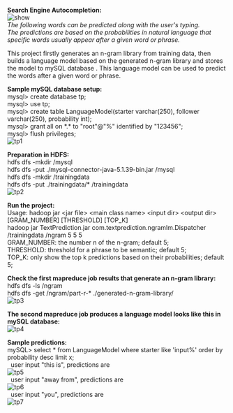 **Search Engine Autocompletion:**<br/>
![show](https://cloud.githubusercontent.com/assets/22739177/21748185/f34673c6-d532-11e6-9b4c-e6cacec76eea.PNG)<br/>
*The following words can be predicted along with the user's typing.*<br/>
*The predictions are based on the probabilities in natural language that specific words usually appear after a given word or phrase.*<br/>

This project firstly generates an n-gram library from training data, then builds a language model based on the generated n-gram library
and stores the model to mySQL database . This language model can be used to predict the words after a given word or phrase.

**Sample mySQL database setup:<br/>**
mysql> create database tp;<br/>
mysql> use tp;<br/>
mysql> create table LanguageModel(starter varchar(250), follower varchar(250), probability int);<br/>
mysql> grant all on \*.\* to "root"@"%" identified by "123456";<br/>
mysql> flush privileges;<br/>
![tp1](https://cloud.githubusercontent.com/assets/22739177/21748178/f31d7eda-d532-11e6-8990-3459fb19bfe3.PNG)<br/>

**Preparation in HDFS:**<br/>
hdfs dfs -mkdir /mysql<br/>
hdfs dfs -put ./mysql-connector-java-5.1.39-bin.jar /mysql<br/>
hdfs dfs -mkdir /trainingdata<br/>
hdfs dfs -put ./trainingdata/* /trainingdata<br/>
![tp2](https://cloud.githubusercontent.com/assets/22739177/21748179/f334987c-d532-11e6-8e1f-00c01b09796f.PNG)

**Run the project:**<br/>
Usage: hadoop jar \<jar file\> \<main class name\> \<input dir\> \<output dir\> [GRAM_NUMBER] [THRESHOLD] [TOP_K]<br/>
hadoop jar TextPrediction.jar com.textprediction.ngramlm.Dispatcher /trainingdata /ngram 5 5 5<br/>
GRAM_NUMBER: the number n of the n-gram; default 5;<br/>
THRESHOLD: threshold for a phrase to be semantic; default 5;<br/>
TOP_K: only show the top k predictions based on their probabilities; default 5;<br/>

**Check the first mapreduce job results that generate an n-gram library:**<br/>
hdfs dfs -ls /ngram<br/>
hdfs dfs -get /ngram/part-r-* ./generated-n-gram-library/<br/>
![tp3](https://cloud.githubusercontent.com/assets/22739177/21748181/f339a3f8-d532-11e6-89f2-1983d254da05.PNG)<br/>

**The second mapreduce job produces a language model looks like this in mySQL database:**<br/>
![tp4](https://cloud.githubusercontent.com/assets/22739177/21748180/f339a556-d532-11e6-9968-aa9cc21e48a0.PNG)<br/>

**Sample predictions:**<br/>
mySQL> select * from LanguageModel where starter like 'input%' order by probability desc limit x;<br/>
&nbsp;&nbsp;user input "this is", predictions are<br/>
![tp5](https://cloud.githubusercontent.com/assets/22739177/21748184/f33c40b8-d532-11e6-8b5c-71003ea384f5.PNG)<br/>
&nbsp;&nbsp;user input "away from", predictions are<br/>
![tp6](https://cloud.githubusercontent.com/assets/22739177/21748182/f33a017c-d532-11e6-85f2-0d791087da9b.PNG)<br/>
&nbsp;&nbsp;user input "you", predictions are<br/>
![tp7](https://cloud.githubusercontent.com/assets/22739177/21748183/f33a62fc-d532-11e6-9b11-7d0230d5ff8d.PNG)<br/>


